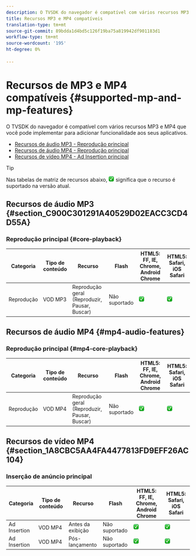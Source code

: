 ```yaml
---
description: O TVSDK do navegador é compatível com vários recursos MP3 e MP4 que você pode implementar para adicionar funcionalidade aos seus aplicativos.
title: Recursos MP3 e MP4 compatíveis
translation-type: tm+mt
source-git-commit: 89bdda1d4bd5c126f19ba75a819942df901183d1
workflow-type: tm+mt
source-wordcount: '195'
ht-degree: 0%

---
```



# Recursos de MP3 e MP4 compatíveis {#supported-mp-and-mp-features}

O TVSDK do navegador é compatível com vários recursos MP3 e MP4 que você pode implementar para adicionar funcionalidade aos seus aplicativos.
* [Recursos de áudio MP3 - Reprodução principal](#core-playback)
* [Recursos de áudio MP4 - Reprodução principal](#mp4-audio-features)
* [Recursos de vídeo MP4 - Ad Insertion principal](#section_1A8CBC5AA4FA4477813FD9EFF26AC104)

>[!TIP]
>
>Nas tabelas de matriz de recursos abaixo, ![ícone suportado](assets/supported15.png) significa que o recurso é suportado na versão atual.

## Recursos de áudio MP3 {#section_C900C301291A40529D02EACC3CD4D55A}

### Reprodução principal {#core-playback}

| Categoria | Tipo de conteúdo | Recurso | Flash | HTML5: FF, IE, Chrome, Android Chrome | HTML5: Safari, iOS Safari |
|--- |--- |--- |--- |--- |--- |
| Reprodução | VOD MP3 | Reprodução geral (Reproduzir, Pausar, Buscar) | Não suportado | ![ícone suportado](assets/supported15.png) | ![ícone suportado](assets/supported15.png) |

## Recursos de áudio MP4 {#mp4-audio-features}

### Reprodução principal {#mp4-core-playback}

| Categoria | Tipo de conteúdo | Recurso | Flash | HTML5: FF, IE, Chrome, Android Chrome | HTML5: Safari, iOS Safari |
|--- |--- |--- |--- |--- |--- |
| Reprodução | VOD MP4 | Reprodução geral (Reproduzir, Pausar, Buscar) | Não suportado | ![ícone suportado](assets/supported15.png) | ![ícone suportado](assets/supported15.png) |

## Recursos de vídeo MP4 {#section_1A8CBC5AA4FA4477813FD9EFF26AC104}

### Inserção de anúncio principal

| Categoria | Tipo de conteúdo | Recurso | Flash | HTML5: FF, IE, Chrome, Android Chrome | HTML5: Safari, iOS Safari |
|--- |--- |--- |--- |--- |--- |
| Ad Insertion | VOD MP4 | Antes da exibição | Não suportado | ![ícone suportado](assets/supported15.png) | ![ícone suportado](assets/supported15.png) |
| Ad Insertion | VOD MP4 | Pós-lançamento | Não suportado | ![ícone suportado](assets/supported15.png) | ![ícone suportado](assets/supported15.png) |